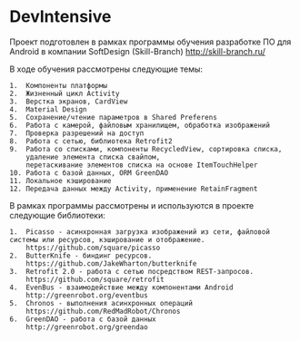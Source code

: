 # DevIntensive

Проект подготовлен в рамках программы обучения разработке ПО для Android в компании SoftDesign (Skill-Branch) 
http://skill-branch.ru/

В ходе обучения рассмотрены следующие темы:
````
1.  Компоненты платформы
2.  Жизненный цикл Activity
3.  Верстка экранов, CardView
4.  Material Design
5.  Сохранение/чтение параметров в Shared Preferens
6.  Работа с камерой, файловым хранилищем, обработка изображений
7.  Проверка разрешений на доступ
8.  Работа с сетью, библиотека Retrofit2
9.  Работа со списками, компоненты RecycledView, сортировка списка, 
    удаление элемента списка свайпом, 
    перетаскивание элементов списка на основе ItemTouchHelper
10. Работа с базой данных, ORM GreenDAO
11. Локальное кэширование
12. Передача данных между Activity, применение RetainFragment
````

В рамках программы рассмотрены и используются в проекте следующие библиотеки:
````
1.  Picasso - асинхронная загрузка изображений из сети, файловой системы или ресурсов, кэширование и отображение.
    https://github.com/square/picasso
2.  ButterKnife - биндинг ресурсов.
    https://github.com/JakeWharton/butterknife
3.  Retrofit 2.0 - работа с сетью посредством REST-запросов. 
    https://github.com/square/retrofit
4.  EvenBus - взаимодействие между компонентами Android
    http://greenrobot.org/eventbus
5.  Chronos - выполнения асинхронных операций
    https://github.com/RedMadRobot/Chronos
6.  GreenDAO - работа с базой данных
    http://greenrobot.org/greendao  
````
